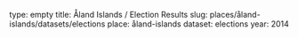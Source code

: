 type: empty
title: Åland Islands / Election Results
slug: places/åland-islands/datasets/elections
place: åland-islands
dataset: elections
year: 2014
